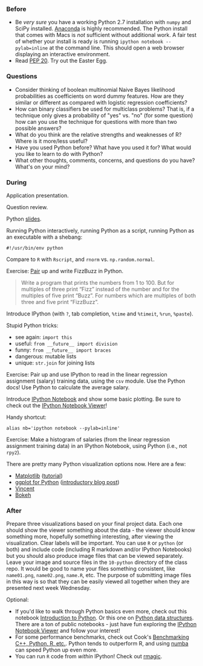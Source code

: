 ### Before

 * Be _very sure_ you have a working Python 2.7 installation with `numpy` and SciPy installed. [Anaconda](http://continuum.io/downloads) is highly recommended. The Python install that comes with Macs is _not_ sufficient without additional work. A fair test of whether your install is ready is running `ipython notebook --pylab=inline` at the command line. This should open a web browser displaying an interactive environment.
 * Read [PEP 20](http://legacy.python.org/dev/peps/pep-0020/). Try out the Easter Egg.


### Questions

 * Consider thinking of boolean multinomial Naive Bayes likelihood probabilities as coefficients on word dummy features. How are they similar or different as compared with logistic regression coefficients?
 * How can binary classifiers be used for multiclass problems? That is, if a technique only gives a probability of "yes" vs. "no" (for some question) how can you use the technique for questions with more than two possible answers?
 * What do you think are the relative strengths and weaknesses of R? Where is it more/less useful?
 * Have you used Python before? What have you used it for? What would you like to learn to do with Python?
 * What other thoughts, comments, concerns, and questions do you have? What's on your mind?


### During

Application presentation.

Question review.

Python [slides](slides.pdf).

Running Python interactively, running Python as a script, running Python as an executable with a shebang:

    #!/usr/bin/env python

Compare to `R` with `Rscript`, and `rnorm` vs. `np.random.normal`.

Exercise: [Pair](http://en.wikipedia.org/wiki/Pair_programming) up and write FizzBuzz in Python.

> Write a program that prints the numbers from 1 to 100. But for multiples of three print “Fizz” instead of the number and for the multiples of five print “Buzz”. For numbers which are multiples of both three and five print “FizzBuzz”.

Introduce IPython (with `?`, tab completion, `%time` and `%timeit`, `%run`, `%paste`).

Stupid Python tricks:

 * see again: `import this`
 * useful: `from __future__ import division`
 * funny: `from __future__ import braces`
 * dangerous: mutable lists
 * unique: `str.join` for joining lists

Exercise: Pair up and use IPython to read in the linear regression assignment (salary) training data, using the `csv` module. Use the Python docs! Use Python to calculate the average salary.

Introduce [IPython Notebook](http://ipython.org/ipython-doc/dev/notebook/) and show some basic plotting. Be sure to check out the [IPython Notebook Viewer](http://nbviewer.ipython.org/)!

Handy shortcut:

    alias nb='ipython notebook --pylab=inline'

Exercise: Make a histogram of salaries (from the linear regression assignment training data) in an IPython Notebook, using Python (i.e., not `rpy2`).

There are pretty many Python visualization options now. Here are a few:

 * [Matplotlib](http://matplotlib.org/) ([tutorial](http://jakevdp.github.io/mpl_tutorial/))
 * [ggplot for Python](https://github.com/yhat/ggplot/) ([introductory blog post](http://blog.yhathq.com/posts/ggplot-for-python.html))
 * [Vincent](https://vincent.readthedocs.org/)
 * [Bokeh](https://github.com/ContinuumIO/bokeh)


### After

Prepare three visualizations based on your final project data. Each one should show the viewer something about the data - the viewer should know something more, hopefully something interesting, after viewing the visualization. Clear labels will be important. You can use `R` or `python` (or both) and include code (including R markdown and/or IPython Notebooks) but you should also produce image files that can be viewed separately. Leave your image and source files in the `10-python` directory of the class repo. It would be good to name your files something consistent, like `name01.png`, `name02.png`, `name.R`, etc. The purpose of submitting image files in this way is so that they can be easily viewed all together when they are presented next week Wednesday.

Optional:

 * If you'd like to walk through Python basics even more, check out this notebook [Introduction to Python](http://nbviewer.ipython.org/urls/bitbucket.org/amjoconn/watpy-learning-to-code-with-python/raw/3441274a54c7ff6ff3e37285aafcbbd8cb4774f0/notebook/Learn%20to%20Code%20with%20Python.ipynb). Or this one on [Python data structures](http://nbviewer.ipython.org/github/profjsb/python-bootcamp/blob/master/DataFiles_and_Notebooks/02_AdvancedDataStructures/data_structures.ipynb). There are a ton of public notebooks - just have fun exploring the [IPython Notebook Viewer](http://nbviewer.ipython.org/) and follow your interest!
 * For some performance benchmarks, check out Cook's [Benchmarking C++, Python, R, etc.](http://www.johndcook.com/blog/2014/06/20/benchmarking-c-python-r-etc/). Python tends to outperform R, and using [numba](http://numba.pydata.org/) can speed Python up even more.
 * You can run `R` code from _within_ IPython! Check out [rmagic](http://ipython.org/ipython-doc/dev/config/extensions/rmagic.html).
